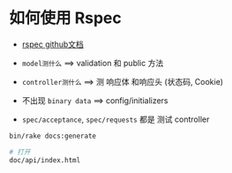 # 如何使用 Rspec

- [rspec github文档](https://github.com/rspec/rspec-rails)

- `model测什么` ==>  validation 和 public 方法
- `controller测什么` ==> 测 响应体 和响应头 (状态码, Cookie)
- 不出现 `binary data` ==> config/initializers
- `spec/acceptance`, `spec/requests` 都是 测试 controller

```bash
bin/rake docs:generate

# 打开
doc/api/index.html
```